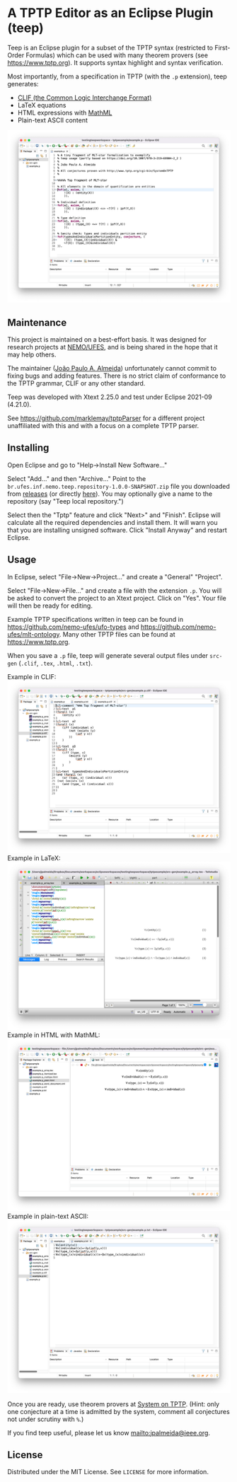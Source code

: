 # A TPTP Editor as an Eclipse Plugin (teep)

Teep is an Eclipse plugin for a subset of the TPTP syntax (restricted to First-Order Formulas) which can be used with many theorem provers (see <https://www.tptp.org>). It supports syntax highlight and syntax verification.

Most importantly, from a specification in TPTP (with the `.p` extension), teep generates:

- [CLIF (the Common Logic Interchange Format)](https://www.iso.org/standard/66249.html)
- LaTeX equations
- HTML expressions with [MathML](https://www.w3.org/Math/)
- Plain-text ASCII content

![Example .p file](./screenshots/09-example-p-file.png)

## Maintenance

This project is maintained on a best-effort basis. It was designed for research projects at [NEMO/UFES](https://nemo.inf.ufes.br), and is being shared in the hope that it may help others.

The maintainer ([João Paulo A. Almeida](http://nemo.inf.ufes.br/jpalmeida)) unfortunately cannot commit to fixing bugs and adding features. There is no strict claim of conformance to the TPTP grammar, CLIF or any other standard.

Teep was developed with Xtext 2.25.0 and test under Eclipse 2021-09 (4.21.0).

See <https://github.com/marklemay/tptpParser> for a different project unaffiliated with this and with a focus on a complete TPTP parser.

## Installing

Open Eclipse and go to "Help->Install New Software..."

Select "Add..." and then "Archive..." Point to the `br.ufes.inf.nemo.teep.repository-1.0.0-SNAPSHOT.zip` file you downloaded from [releases](https://github.com/nemo-ufes/tptp-editor-eclipse-plugin/releases) (or directly [here](https://github.com/nemo-ufes/tptp-editor-eclipse-plugin/releases/download/v1.0.0-SNAPSHOT-202111302129/br.ufes.inf.nemo.teep.repository-1.0.0-SNAPSHOT.zip)). You may optionally give a name to the repository (say "Teep local repository.")

Select then the "Tptp" feature and click "Next>" and "Finish". Eclipse will calculate all the required dependencies and install them. It will warn you that you are installing unsigned software. Click "Install Anyway" and restart Eclipse.

## Usage

In Eclipse, select "File->New->Project..." and create a "General" "Project".

Select "File->New->File..." and create a file with the extension `.p`. You will be asked to convert the project to an Xtext project. Click on "Yes". Your file will then be ready for editing.

Example TPTP specifications written in teep can be found in <https://github.com/nemo-ufes/ufo-types> and <https://github.com/nemo-ufes/mlt-ontology>. Many other TPTP files can be found at <https://www.tptp.org>.

When you save a `.p` file, teep will generate several output files under `src-gen` (`.clif`, `.tex`, `.html`, `.txt`).

Example in CLIF:
![Example .clif file](./screenshots/clif.png)
Example in LaTeX:
![Example .tex file](./screenshots/latex-eqnarray.png)
Example in HTML with MathML:
![Example .html file](./screenshots/html.png)
Example in plain-text ASCII:
![Example .txt file](./screenshots/plain-text-ascii.png)

Once you are ready, use theorem provers at [System on TPTP](http://www.tptp.org/cgi-bin/SystemOnTPTP). (Hint: only one conjecture at a time is admitted by the system, comment all conjectures not under scrutiny with `%`.)

If you find teep useful, please let us know <mailto:jpalmeida@ieee.org>.

## License

Distributed under the MIT License. See `LICENSE` for more information.
